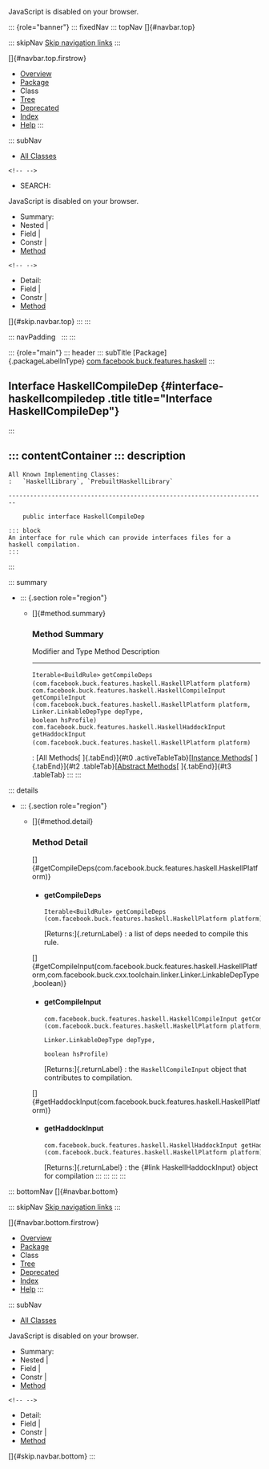 <div>

JavaScript is disabled on your browser.

</div>

::: {role="banner"}
::: fixedNav
::: topNav
[]{#navbar.top}

::: skipNav
[Skip navigation links](#skip.navbar.top "Skip navigation links")
:::

[]{#navbar.top.firstrow}

-   [Overview](../../../../../index.html)
-   [Package](package-summary.html)
-   Class
-   [Tree](package-tree.html)
-   [Deprecated](../../../../../deprecated-list.html)
-   [Index](../../../../../index-all.html)
-   [Help](../../../../../help-doc.html)
:::

::: subNav
-   [All Classes](../../../../../allclasses.html)

```{=html}
<!-- -->
```
-   SEARCH:

<div>

<div>

JavaScript is disabled on your browser.

</div>

</div>

<div>

-   Summary: 
-   Nested \| 
-   Field \| 
-   Constr \| 
-   [Method](#method.summary)

```{=html}
<!-- -->
```
-   Detail: 
-   Field \| 
-   Constr \| 
-   [Method](#method.detail)

</div>

[]{#skip.navbar.top}
:::
:::

::: navPadding
 
:::
:::

::: {role="main"}
::: header
::: subTitle
[Package]{.packageLabelInType} [com.facebook.buck.features.haskell](package-summary.html)
:::

## Interface HaskellCompileDep {#interface-haskellcompiledep .title title="Interface HaskellCompileDep"}
:::

::: contentContainer
::: description
-   

    All Known Implementing Classes:
    :   `HaskellLibrary`, `PrebuiltHaskellLibrary`

    ------------------------------------------------------------------------

        public interface HaskellCompileDep

    ::: block
    An interface for rule which can provide interfaces files for a
    haskell compilation.
    :::
:::

::: summary
-   ::: {.section role="region"}
    -   []{#method.summary}

        ### Method Summary

          Modifier and Type                                          Method                                                                                                                                                            Description
          ---------------------------------------------------------- ----------------------------------------------------------------------------------------------------------------------------------------------------------------- -------------
          `Iterable<BuildRule>`                                      `getCompileDeps​(com.facebook.buck.features.haskell.HaskellPlatform platform)`                                                                                      
          `com.facebook.buck.features.haskell.HaskellCompileInput`   `getCompileInput​(com.facebook.buck.features.haskell.HaskellPlatform platform,                Linker.LinkableDepType depType,                boolean hsProfile)`    
          `com.facebook.buck.features.haskell.HaskellHaddockInput`   `getHaddockInput​(com.facebook.buck.features.haskell.HaskellPlatform platform)`                                                                                     

          : [All Methods[ ]{.tabEnd}]{#t0 .activeTableTab}[[Instance
          Methods](javascript:show(2);)[ ]{.tabEnd}]{#t2
          .tableTab}[[Abstract
          Methods](javascript:show(4);)[ ]{.tabEnd}]{#t3 .tableTab}
    :::
:::

::: details
-   ::: {.section role="region"}
    -   []{#method.detail}

        ### Method Detail

        []{#getCompileDeps(com.facebook.buck.features.haskell.HaskellPlatform)}

        -   #### getCompileDeps

            ``` methodSignature
            Iterable<BuildRule> getCompileDeps​(com.facebook.buck.features.haskell.HaskellPlatform platform)
            ```

            [Returns:]{.returnLabel}
            :   a list of deps needed to compile this rule.

        []{#getCompileInput(com.facebook.buck.features.haskell.HaskellPlatform,com.facebook.buck.cxx.toolchain.linker.Linker.LinkableDepType,boolean)}

        -   #### getCompileInput

            ``` methodSignature
            com.facebook.buck.features.haskell.HaskellCompileInput getCompileInput​(com.facebook.buck.features.haskell.HaskellPlatform platform,
                                                                                   Linker.LinkableDepType depType,
                                                                                   boolean hsProfile)
            ```

            [Returns:]{.returnLabel}
            :   the `HaskellCompileInput` object that contributes to
                compilation.

        []{#getHaddockInput(com.facebook.buck.features.haskell.HaskellPlatform)}

        -   #### getHaddockInput

            ``` methodSignature
            com.facebook.buck.features.haskell.HaskellHaddockInput getHaddockInput​(com.facebook.buck.features.haskell.HaskellPlatform platform)
            ```

            [Returns:]{.returnLabel}
            :   the {#link HaskellHaddockInput} object for compilation
    :::
:::
:::
:::

::: bottomNav
[]{#navbar.bottom}

::: skipNav
[Skip navigation links](#skip.navbar.bottom "Skip navigation links")
:::

[]{#navbar.bottom.firstrow}

-   [Overview](../../../../../index.html)
-   [Package](package-summary.html)
-   Class
-   [Tree](package-tree.html)
-   [Deprecated](../../../../../deprecated-list.html)
-   [Index](../../../../../index-all.html)
-   [Help](../../../../../help-doc.html)
:::

::: subNav
-   [All Classes](../../../../../allclasses.html)

<div>

<div>

JavaScript is disabled on your browser.

</div>

</div>

<div>

-   Summary: 
-   Nested \| 
-   Field \| 
-   Constr \| 
-   [Method](#method.summary)

```{=html}
<!-- -->
```
-   Detail: 
-   Field \| 
-   Constr \| 
-   [Method](#method.detail)

</div>

[]{#skip.navbar.bottom}
:::
